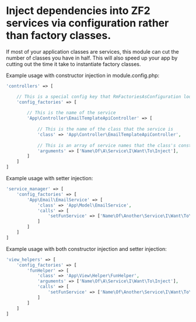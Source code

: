 Inject dependencies into ZF2 services via configuration rather than factory classes.
======
If most of your application classes are services, this module can cut the number of classes you have in half. This will also speed up your app by cutting out the time it take to instantiate factory classes.

Example usage with constructor injection in module.config.php:
```php
'controllers' => [

    // This is a special config key that RmFactoriesAsConfiguration looks for
    'config_factories' => [
    
        // This is the name of the service
        'App\Controller\EmailTemplateApiController' => [
        
            // This is the name of the class that the service is
            'class' => 'App\Controller\EmailTemplateApiController',
            
            // This is an array of service names that the class's constructor takes
            'arguments' => ['Name\Of\A\Service\I\Want\To\Inject'],
        ]
    ]
]
```

Example usage with setter injection:
```php
'service_manager' => [
    'config_factories' => [
        'App\Email\EmailService' => [
            'class' => 'App\Model\EmailService',
            'calls' => [
                'setFunService' => ['Name\Of\Another\Service\I\Want\To\Inject']
            ]
        ]
    ]
]
```

Example usage with both constructor injection and setter injection:
```php
'view_helpers' => [
    'config_factories' => [
        'funHelper' => [
            'class' => 'App\View\Helper\FunHelper',
            'arguments' => ['Name\Of\A\Service\I\Want\To\Inject'],
            'calls' => [
                'setFunService' => ['Name\Of\Another\Service\I\Want\To\Inject']
            ]
        ]
    ]
]
```
